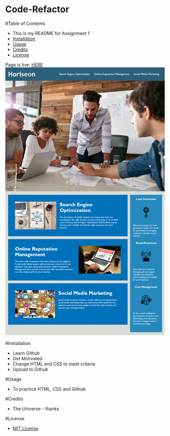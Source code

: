 # Code-Refactor

#Table of Contents
* This is my README for Assignment 1
* [Installation](#installation)
* [Usage](#Usage)
* [Credits](#Credits)
* [License](#License)

Page is live: [HERE](https://kevsaj.github.io/Code-Refactor/)
![Image of site](/assets/images/01-html-css-git-homework-demo.png?raw=false "demo")


#Installation
* Learn Github
* Get Motivated
* Change HTML and CSS to meet criteria
* Upload to Github 

#Usage
* To practice HTML, CSS and Github

#Credits
* The Universe - thanks

#License
* [MIT License](https://github.com/kevsaj/Code-Refactor/blob/main/LICENSE)